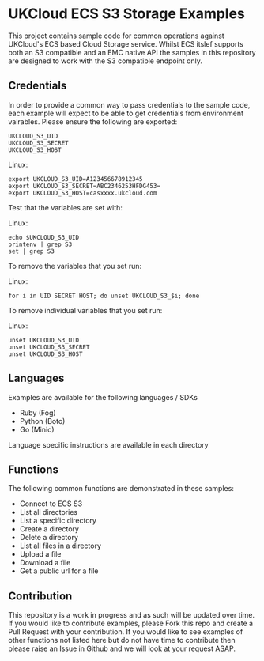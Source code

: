 # UKCloud ECS S3 Storage Examples

This project contains sample code for common operations against
UKCloud's ECS based Cloud Storage service. Whilst ECS itslef
supports both an S3 compatible and an EMC native API the samples in this
repository are designed to work with the S3 compatible endpoint only.

## Credentials
In order to provide a common way to pass credentials to the sample code,
each example will expect to be able to get credentials from environment
vairables. Please ensure the following are exported:

```
UKCLOUD_S3_UID
UKCLOUD_S3_SECRET
UKCLOUD_S3_HOST
```

Linux:
```
export UKCLOUD_S3_UID=A123456678912345
export UKCLOUD_S3_SECRET=ABC2346253HFDG453=
export UKCLOUD_S3_HOST=casxxxx.ukcloud.com
```

Test that the variables are set with:

Linux:
```
echo $UKCLOUD_S3_UID
printenv | grep S3
set | grep S3
```

To remove the variables that you set run:

Linux:
```
for i in UID SECRET HOST; do unset UKCLOUD_S3_$i; done
```

To remove individual variables that you set run:

Linux:
```
unset UKCLOUD_S3_UID
unset UKCLOUD_S3_SECRET
unset UKCLOUD_S3_HOST
```


## Languages
Examples are available for the following languages / SDKs
- Ruby (Fog)
- Python (Boto)
- Go (Minio)

Language specific instructions are available in each directory

## Functions
The following common functions are demonstrated in these samples:

- Connect to ECS S3
- List all directories
- List a specific directory
- Create a directory
- Delete a directory
- List all files in a directory
- Upload a file
- Download a file
- Get a public url for a file

## Contribution
This repository is a work in progress and as such will be updated over
time. If you would like to contribute examples, please Fork this repo
and create a Pull Request with your contribution. 
If you would like to see examples of other functions not listed here but
do not have time to contribute then please raise an Issue in Github and
we will look at your request ASAP.
